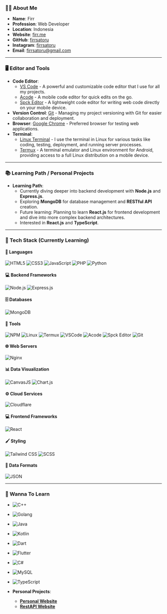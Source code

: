 ### 👨‍💻 About Me
- **Name**: Firr
- **Profession**: Web Developer
- **Location**: Indonesia
- **Website**: [firr.me](https://firr.me)
- **GitHub**: [firrsatoru](https://github.com/firrsatoru)
- **Instagram**: [firrsatoru](https://www.instagram.com/firrsatoru)
- **Email**: firrsatoru@gmail.com

---

### 🖥️ Editor and Tools
- **Code Editor**: 
  - [VS Code](https://code.visualstudio.com/) - A powerful and customizable code editor that I use for all my projects.
  - [Acode](https://play.google.com/store/apps/details?id=com.foxdebug.acode) - A mobile code editor for quick edits on the go.
  - [Spck Editor](https://play.google.com/store/apps/details?id=com.ionicframework.spck) - A lightweight code editor for writing web code directly on your mobile device.
- **Version Control**: [Git](https://git-scm.com/) - Managing my project versioning with Git for easier collaboration and deployment.
- **Browser**: [Google Chrome](https://www.google.com/chrome/) - Preferred browser for testing web applications.
- **Terminal**: 
  - [Linux Terminal](https://www.gnu.org/software/bash/) - I use the terminal in Linux for various tasks like coding, testing, deployment, and running server processes.
  - [Termux](https://termux.com/) - A terminal emulator and Linux environment for Android, providing access to a full Linux distribution on a mobile device.

---

### 📚 Learning Path / Personal Projects
- **Learning Path**:
  - Currently diving deeper into backend development with **Node.js** and **Express.js**.
  - Exploring **MongoDB** for database management and **RESTful API** creation.
  - Future learning: Planning to learn **React.js** for frontend development and dive into more complex backend architectures.
  - Interested in **React.js** and **TypeScript**.

---

### 🚀 Tech Stack (Currently Learning)

#### 🔧 Languages
![HTML5](https://img.shields.io/badge/-HTML5-E34F26?style=flat&logo=html5&logoColor=white)
![CSS3](https://img.shields.io/badge/-CSS3-1572B6?style=flat&logo=css3&logoColor=white)
![JavaScript](https://img.shields.io/badge/-JavaScript-F7DF1E?style=flat&logo=javascript&logoColor=black)
![PHP](https://img.shields.io/badge/-PHP-777BB4?style=flat&logo=php&logoColor=white)
![Python](https://img.shields.io/badge/-Python-3776AB?style=flat&logo=python&logoColor=white)

#### 💻 Backend Frameworks
![Node.js](https://img.shields.io/badge/-Node.js-339933?style=flat&logo=node.js&logoColor=white)
![Express.js](https://img.shields.io/badge/-Express.js-000000?style=flat&logo=express&logoColor=white)

#### 🗄️ Databases
![MongoDB](https://img.shields.io/badge/-MongoDB-47A248?style=flat&logo=mongodb&logoColor=white)

#### 🔨 Tools
![NPM](https://img.shields.io/badge/-NPM-CB3837?style=flat&logo=npm&logoColor=white)
![Linux](https://img.shields.io/badge/-Linux-FCC624?style=flat&logo=linux&logoColor=black)
![Termux](https://img.shields.io/badge/-Termux-009688?style=flat&logo=termux&logoColor=white)
![VSCode](https://img.shields.io/badge/-VSCode-007ACC?style=flat&logo=visual-studio-code&logoColor=white)
![Acode](https://img.shields.io/badge/-Acode-0E3C59?style=flat&logo=android&logoColor=white)
![Spck Editor](https://img.shields.io/badge/-Spck%20Editor-2085F4?style=flat&logo=ionic&logoColor=white)
![Git](https://img.shields.io/badge/-Git-F05032?style=flat&logo=git&logoColor=white)

#### 🌐 Web Servers
![Nginx](https://img.shields.io/badge/-Nginx-009639?style=flat&logo=nginx&logoColor=white)

#### 📊 Data Visualization
![CanvasJS](https://img.shields.io/badge/-CanvasJS-3E8C6F?style=flat&logo=canvasjs&logoColor=white)
![Chart.js](https://img.shields.io/badge/-Chart.js-F46A50?style=flat&logo=chart.js&logoColor=white)

#### ⚙️ Cloud Services
![Cloudflare](https://img.shields.io/badge/-Cloudflare-F38020?style=flat&logo=cloudflare&logoColor=white)

#### 💻 Frontend Frameworks
![React](https://img.shields.io/badge/-React-61DAFB?style=flat&logo=react&logoColor=black)

#### 🖌️ Styling
![Tailwind CSS](https://img.shields.io/badge/-Tailwind%20CSS-38B2AC?style=flat&logo=tailwind-css&logoColor=white)
![SCSS](https://img.shields.io/badge/-SCSS-CC6699?style=flat&logo=sass&logoColor=white)

#### 📜 Data Formats
![JSON](https://img.shields.io/badge/-JSON-000000?style=flat&logo=json&logoColor=white)

---

### 📝 Wanna To Learn
- ![C++](https://img.shields.io/badge/-C++-00599C?style=flat&logo=c%2B%2B&logoColor=white)
- ![Golang](https://img.shields.io/badge/-Golang-00ADD8?style=flat&logo=go&logoColor=white)
- ![Java](https://img.shields.io/badge/-Java-007396?style=flat&logo=java&logoColor=white)
- ![Kotlin](https://img.shields.io/badge/-Kotlin-7F52FF?style=flat&logo=kotlin&logoColor=white)
- ![Dart](https://img.shields.io/badge/-Dart-0175C2?style=flat&logo=dart&logoColor=white)
- ![Flutter](https://img.shields.io/badge/-Flutter-02569B?style=flat&logo=flutter&logoColor=white)
- ![C#](https://img.shields.io/badge/-C%23-239120?style=flat&logo=c-sharp&logoColor=white)
- ![MySQL](https://img.shields.io/badge/-MySQL-4479A1?style=flat&logo=mysql&logoColor=white)
- ![TypeScript](https://img.shields.io/badge/-TypeScript-3178C6?style=flat&logo=typescript&logoColor=white)

- **Personal Projects**:
  - **[Personal Website](https://firr.my.id)**
  - **[RestAPI Website](https://firrcp.xyz/)**
